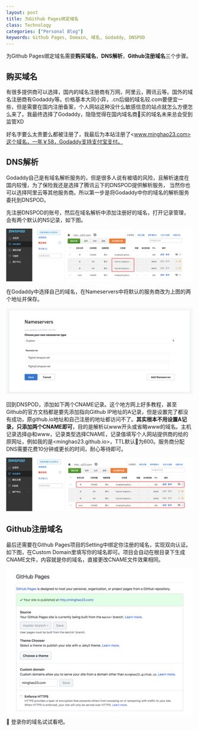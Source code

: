 ```yaml
---
layout: post
title: 为Github Pages绑定域名
class: Technology
categories: ["Personal Blog"]
keywords: Github Pages, Domain, 域名, Godaddy, DNSPOD
---
```


为Github Pages绑定域名需要**购买域名**，**DNS解析**，**Github注册域名**三个步骤。

## **购买域名**
有很多提供商可以选择，国内的域名注册商有万网，阿里云，腾讯云等。国外的域名注册商有Godaddy等。价格基本大同小异，.cn后缀的域名较.com要便宜一些，但是需要在国内注册备案，个人网站这种没什么敏感信息的站点就怎么方便怎么来了。我最终选择了Godaddy，隐隐觉得在国内域名商买的域名未来总会受到监管XD

好名字要么太贵要么都被注册了，我最后为本站注册了<www.minghao23.com>这个域名，一年￥58，Godaddy支持支付宝支付。

## **DNS解析**
Godaddy自己是有域名解析服务的，但是很多人说有被墙的风险，且解析速度在国内较慢，为了保险我还是选择了腾讯云下的DNSPOD提供解析服务， 当然你也可以选择阿里云等其他服务商。所以第一步是将Godaddy中你的域名的解析服务委托到DNSPOD。

先注册DNSPOD的账号，然后在域名解析中添加注册好的域名，打开记录管理，会有两个默认的NS记录，如下图。

![](/images/blog/WX20190204-142959@2x.png)

在Godaddy中选择自己的域名，在Nameservers中将默认的服务商改为上图的两个地址并保存。

![](/images/blog/WX20190204-143147@2x.png)

回到DNSPOD，添加如下两个CNAME记录。这个地方网上好多教程，甚至Github的官方文档都是要先添加指向Github IP地址的A记录，但是设置完了都没有成功，原github.io地址和自己注册的地址都访问不了。**其实根本不用设置A记录，只添加两个CNAME即可**，目的是解析以www开头或省略www的域名。主机记录选择@和www，记录类型选择CNAME，记录值填写个人网站提供商的给的原网址，例如我的是<minghao23.github.io>，TTL默认为600。服务商分配DNS需要花费10分钟或更长的时间，耐心等待即可。

![](/images/blog/WX20190204-143243@2x.png)

## **Github注册域名**
最后还需要在Github Pages项目的Setting中绑定你注册的域名，实现双向认证。如下图，在Custom Domain里填写你的域名即可。项目会自动在根目录下生成CNAME文件，内容就是你的域名，直接更改CNAME文件效果相同。

![](/images/blog/WX20190204-145006@2x.png)

登录你的域名试试看吧。

